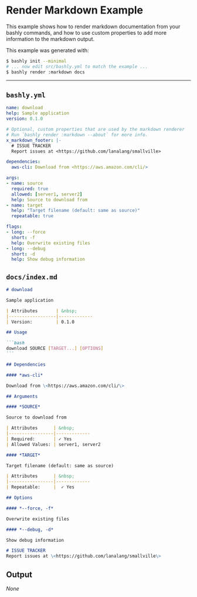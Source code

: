 # Render Markdown Example

This example shows how to render markdown documentation from your bashly
commands, and how to use custom properties to add more information to
the markdown output.

This example was generated with:

<!-- include: docs/index.md -->

```bash
$ bashly init --minimal
# ... now edit src/bashly.yml to match the example ...
$ bashly render :markdown docs
```

-----

## `bashly.yml`

````yaml
name: download
help: Sample application
version: 0.1.0

# Optional, custom properties that are used by the markdown renderer
# Run `bashly render :markdown --about` for more info.
x_markdown_footer: |-
  # ISSUE TRACKER
  Report issues at <https://github.com/lanalang/smallville>

dependencies:
  aws-cli: Download from <https://aws.amazon.com/cli/>

args:
- name: source
  required: true
  allowed: [server1, server2]
  help: Source to download from
- name: target
  help: "Target filename (default: same as source)"
  repeatable: true

flags:
- long: --force
  short: -f
  help: Overwrite existing files
- long: --debug
  short: -d
  help: Show debug information
````

## `docs/index.md`

````markdown
# download

Sample application

| Attributes       | &nbsp;
|------------------|-------------
| Version:         | 0.1.0

## Usage

```bash
download SOURCE [TARGET...] [OPTIONS]
```

## Dependencies

#### *aws-cli*

Download from \<https://aws.amazon.com/cli/\>

## Arguments

#### *SOURCE*

Source to download from

| Attributes      | &nbsp;
|-----------------|-------------
| Required:       | ✓ Yes
| Allowed Values: | server1, server2

#### *TARGET*

Target filename (default: same as source)

| Attributes      | &nbsp;
|-----------------|-------------
| Repeatable:     |  ✓ Yes

## Options

#### *--force, -f*

Overwrite existing files

#### *--debug, -d*

Show debug information

# ISSUE TRACKER
Report issues at \<https://github.com/lanalang/smallville\>

````


## Output

*None*

